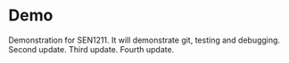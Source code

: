# Demo
Demonstration for SEN1211. It will demonstrate git, testing and debugging. Second update. Third update. Fourth update.